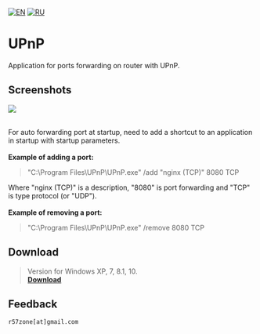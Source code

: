 [![EN](https://user-images.githubusercontent.com/9499881/33184537-7be87e86-d096-11e7-89bb-f3286f752bc6.png)](https://github.com/r57zone/UPnP/blob/master/README.md) 
[![RU](https://user-images.githubusercontent.com/9499881/27683795-5b0fbac6-5cd8-11e7-929c-057833e01fb1.png)](https://github.com/r57zone/UPnP/blob/master/README.RU.md) 
# UPnP 
Application for ports forwarding on router with UPnP.

## Screenshots
![](https://user-images.githubusercontent.com/9499881/34568307-cba427dc-f17e-11e7-975c-dec1fcdef29e.PNG)
<br><br>

For auto forwarding port at startup, need to add a shortcut to an application in startup with startup parameters.<br>
<br>**Example of adding a port:**
>"C:\Program Files\UPnP\UPnP.exe" /add "nginx (TCP)" 8080 TCP

Where "nginx (TCP)" is a description, "8080" is port forwarding and "TCP" is type protocol (or "UDP").<br>
<br>**Example of removing a port:**

>"C:\Program Files\UPnP\UPnP.exe" /remove 8080 TCP

## Download
>Version for Windows XP, 7, 8.1, 10.<br>
**[Download](https://github.com/r57zone/UPnP/releases)**

## Feedback
`r57zone[at]gmail.com`